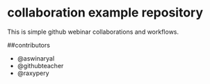 # collaboration example repository

This is simple github webinar collaborations and workflows.  

##contributors

* @aswinaryal
* @githubteacher
* @raxypery
